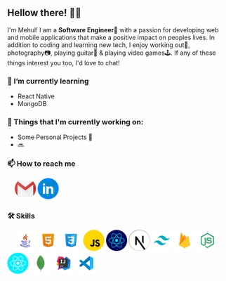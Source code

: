 Hellow there! 👋😃
------------------
I'm Mehul! I am a **Software Engineer**📱 with a passion for developing web and mobile applications that make a positive impact on peoples lives.
In addition to coding and learning new tech, I enjoy working out💪, photography📷, playing guitar🎸 & playing video games🕹. If any of these things interest you too, I'd love to chat!

### 🌱 I’m currently learning

*   React Native
*   MongoDB

### 💼 Things that I'm currently working on:

*   Some Personal Projects 🤫
*   🔜

### 📫 How to reach me
ㅤ
  <a href="https://mail.google.com/mail/u/0/?fs=1&to=mehulsaini763@gmail.com&tf=cm"><img width="48" height="48" src="/assets/logos/gmail.png" /></a>
  <a href="https://www.linkedin.com/in/mehul-saini-528377269/"><img width="48" height="48" src="/assets/logos/linkedin.png" /></a>

### 🛠 Skills
ㅤ
  <img width="48" height="48" src="/assets/logos/java.png" />
  <img width="48" height="48" src="/assets/logos/html.png" />
  <img width="48" height="48" src="/assets/logos/css.png" />
  <img width="48" height="48" src="/assets/logos/javascript.png" />
  <img width="48" height="48" src="/assets/logos/react.png" />
  <img width="48" height="48" src="/assets/logos/nextjs.png" />
  <img width="48" height="48" src="/assets/logos/tailwind.png" />
  <img width="48" height="48" src="/assets/logos/firebase.png" />
  <img width="48" height="48" src="/assets/logos/nodejs.png" />
  <img width="48" height="48" src="/assets/logos/react-native.png" />
  <img width="48" height="48" src="/assets/logos/mongodb.png" />
  <img width="48" height="48" src="/assets/logos/intellij.png" />
  <img width="48" height="48" src="/assets/logos/vscode.png" />
ㅤ
